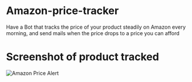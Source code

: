 # Amazon-price-tracker

Have a Bot that tracks the price of your product steadily on Amazon every morning, and send mails when the price drops to a price you can afford

# Screenshot of product tracked

![Amazon Price Alert](https://user-images.githubusercontent.com/95959056/204101611-23c86526-e395-4e9f-9cb1-629a77025b51.PNG)



